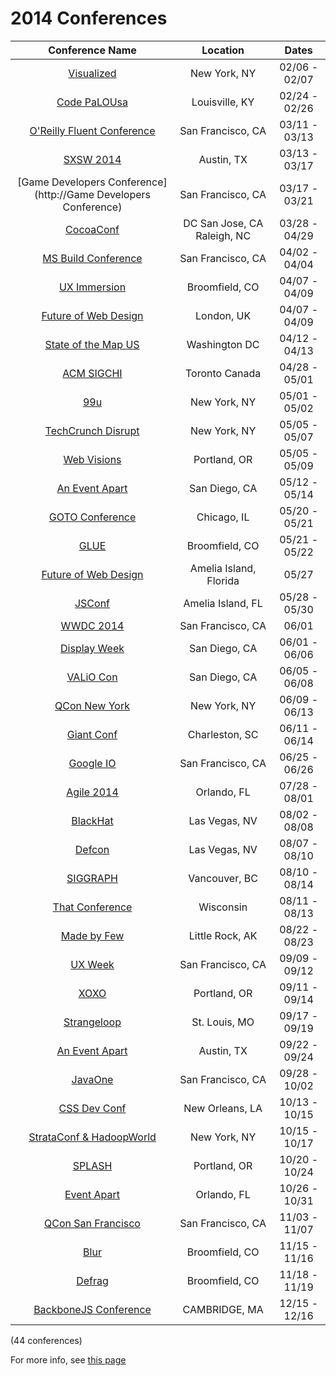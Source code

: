 2014 Conferences
=====================

| Conference Name                                                                                   | Location                    | Dates             | 
| :--:                                                                                              | :--:                        | :--:              | 
| [Visualized](http://visualized.com/2014/)                                                         | New York, NY                | 02/06 - 02/07     | 
| [Code PaLOUsa](http://www.codepalousa.com)                                                        | Louisville, KY              | 02/24 - 02/26     | 
| [O'Reilly Fluent Conference](http://fluentconf.com/)                                              | San Francisco, CA           | 03/11 - 03/13     | 
| [SXSW 2014](http://sxsw.com/)                                                                     | Austin, TX                  | 03/13 - 03/17     | 
| [Game Developers Conference](http://Game Developers Conference)                                   | San Francisco, CA           | 03/17 - 03/21     | 
| [CocoaConf](http://cocoaconf.com/)                                                                | DC San Jose, CA Raleigh, NC | 03/28 - 04/29     | 
| [MS Build Conference](null)                                                                       | San Francisco, CA           | 04/02 - 04/04     | 
| [UX Immersion](http://www.uie.com/events/ux_immersion/2013/)                                      | Broomfield, CO              | 04/07 - 04/09     | 
| [Future of Web Design](https://futureofwebdesign.com/london-2014/)                                | London, UK                  | 04/07 - 04/09     | 
| [State of the Map US](http://stateofthemap.us/)                                                   | Washington DC               | 04/12 - 04/13     | 
| [ACM SIGCHI](http://chi2014.acm.org/)                                                             | Toronto Canada              | 04/28 - 05/01     | 
| [99u](http://conference.99u.com/)                                                                 | New York, NY                | 05/01 - 05/02     | 
| [TechCrunch Disrupt](http://techcrunch.com/events/disrupt-ny-2014/event-home/)                    | New York, NY                | 05/05 - 05/07     | 
| [Web Visions](http://www.webvisionsevent.com/portland/)                                           | Portland, OR                | 05/05 - 05/09     | 
| [An Event Apart](null)                                                                            | San Diego, CA               | 05/12 - 05/14     | 
| [GOTO Conference](http://gotocon.com/chicago-2014)                                                | Chicago, IL                 | 05/20 - 05/21     | 
| [GLUE](http://gluecon.com/)                                                                       | Broomfield, CO              | 05/21 - 05/22     | 
| [Future of Web Design](http://2014.cssconf.com/)                                                  | Amelia Island, Florida      | 05/27             | 
| [JSConf](http://2014.jsconf.us/)                                                                  | Amelia Island, FL           | 05/28 - 05/30     | 
| [WWDC 2014](https://developer.apple.com/wwdc/)                                                    | San Francisco, CA           | 06/01             | 
| [Display Week](http://displayweek.org/)                                                           | San Diego, CA               | 06/01 - 06/06     | 
| [VALiO Con](http://valiocon.com/)                                                                 | San Diego, CA               | 06/05 - 06/08     | 
| [QCon New York](http://qconnewyork.com/)                                                          | New York, NY                | 06/09 - 06/13     | 
| [Giant Conf](http://giantconf.com/)                                                               | Charleston, SC              | 06/11 - 06/14     | 
| [Google IO](https://plus.google.com/+SundarPichai/posts/hVVvM5MJU3d)                              | San Francisco, CA           | 06/25 - 06/26     | 
| [Agile 2014](http://agile2014.agilealliance.org/)                                                 | Orlando, FL                 | 07/28 - 08/01     | 
| [BlackHat](http://www.blackhat.com/us-14/)                                                        | Las Vegas, NV               | 08/02 - 08/08     | 
| [Defcon](https://www.defcon.org/index.html)                                                       | Las Vegas, NV               | 08/07 - 08/10     | 
| [SIGGRAPH](http://s2014.siggraph.org/)                                                            | Vancouver, BC               | 08/10 - 08/14     | 
| [That Conference](http://www.thatconference.com/)                                                 | Wisconsin                   | 08/11 - 08/13     | 
| [Made by Few](http://www.madebyfew.com/)                                                          | Little Rock, AK             | 08/22 - 08/23     | 
| [UX Week](http://uxweek.com/)                                                                     | San Francisco, CA           | 09/09 - 09/12     | 
| [XOXO](http://2014.xoxofest.com/)                                                                 | Portland, OR                | 09/11 - 09/14     | 
| [Strangeloop](https://thestrangeloop.com/)                                                        | St. Louis, MO               | 09/17 - 09/19     | 
| [An Event Apart](http://aneventapart.com/event/austin-2014)                                       | Austin, TX                  | 09/22 - 09/24     | 
| [JavaOne](http://www.oracle.com/javaone/index.html)                                               | San Francisco, CA           | 09/28 - 10/02     | 
| [CSS Dev Conf](http://2014.cssdevconf.com/)                                                       | New Orleans, LA             | 10/13 - 10/15     | 
| [StrataConf & HadoopWorld](http://strataconf.com/)                                                | New York, NY                | 10/15 - 10/17     | 
| [SPLASH](http://splashcon.org/)                                                                   | Portland, OR                | 10/20 - 10/24     | 
| [Event Apart](http://aneventapart.com/event/orlando-2014)                                         | Orlando, FL                 | 10/26 - 10/31     | 
| [QCon San Francisco](http://qconsf.com/)                                                          | San Francisco, CA           | 11/03 - 11/07     | 
| [Blur](http://www.blurcon.com/2012/)                                                              | Broomfield, CO              | 11/15 - 11/16     | 
| [Defrag](http://www.defragcon.com/)                                                               | Broomfield, CO              | 11/18 - 11/19     | 
| [BackboneJS Conference](http://backboneconf.com/)                                                 | CAMBRIDGE, MA               | 12/15 - 12/16     | 

(44 conferences)

For more info, see [this page](https://github.com/minhongrails/events)